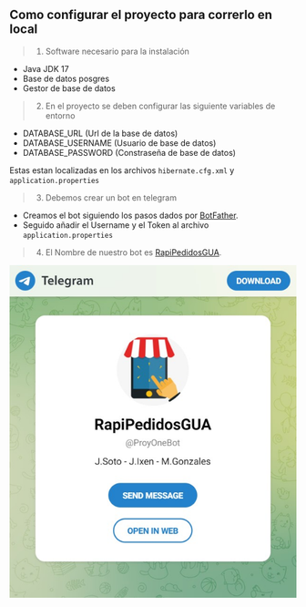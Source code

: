 ## Como configurar el proyecto para correrlo en local
> 1. Software necesario para la instalación

- Java JDK 17
- Base de datos posgres
- Gestor de base de datos

> 2. En el proyecto se deben configurar las siguiente variables de entorno

- DATABASE_URL (Url de la base de datos)
- DATABASE_USERNAME (Usuario de base de datos)
- DATABASE_PASSWORD (Constraseña de base de datos)

Estas estan localizadas en los archivos `hibernate.cfg.xml` y `application.properties` 

> 3. Debemos crear un bot en telegram

- Creamos el bot siguiendo los pasos dados por [BotFather](https://t.me/BotFather).
- Seguido añadir el Username y el Token al archivo `application.properties`

> 4. El Nombre de nuestro bot es [RapiPedidosGUA](https://t.me/ProyOneBot).

![](resources/images/1.jpg)


